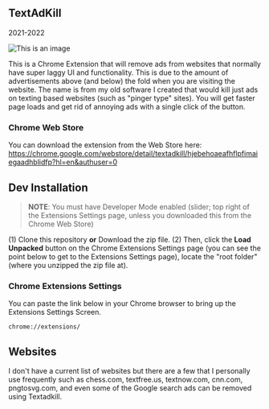 ## TextAdKill
2021-2022

![This is an image](https://badgen.net/github/release/lerie82/textadkill)

This is a Chrome Extension that will remove ads from websites that normally have super laggy UI and functionality. This is due to the amount of advertisements above (and below) the fold when you are visiting the website. The name is from my old software I created that would kill just ads on texting based websites (such as "pinger type" sites). You will get faster page loads and get rid of annoying ads with a single click of the button.

### Chrome Web Store
You can download the extension from the Web Store here: https://chrome.google.com/webstore/detail/textadkill/hjebehoaeafhflpfimaiegaadhblidfp?hl=en&authuser=0

## Dev Installation
> __NOTE__: You must have Developer Mode enabled (slider; top right of the Extensions Settings page, unless you downloaded this from the Chrome Web Store)

(1) Clone this repository **or** Download the zip file. (2) Then, click the **Load Unpacked** button on the Chrome Extensions Settings page (you can see the point below to get to the Extensions Settings page), locate the "root folder" (where you unzipped the zip file at).

### Chrome Extensions Settings
You can paste the link below in your Chrome browser to bring up the Extensions Settings Screen.

```
chrome://extensions/
```

## Websites
I don't have a current list of websites but there are a few that I personally use frequently such as chess.com, textfree.us, textnow.com, cnn.com, pngtosvg.com, and even some of the Google search ads can be removed using Textadkill. 
